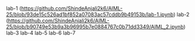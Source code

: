 lab-1 (https://github.com/ShindeAnjali2k6/AIML-25/blob/93de15c526ad1bf852a07083ac57cddb9b49153b/lab-1.ipynb)
lab-2 (https://github.com/ShindeAnjali2k6/AIML-25/blob/b90749e53b9a3b96995b7e0884767c0b71dd3349/AIML_2.ipynb)
lab-3
lab-4
lab-5
lab-6
lab-7
